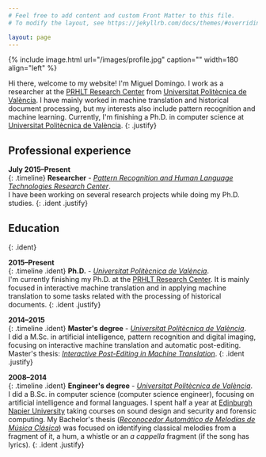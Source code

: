 ```yaml
---
# Feel free to add content and custom Front Matter to this file.
# To modify the layout, see https://jekyllrb.com/docs/themes/#overriding-theme-defaults

layout: page
---
```


{% include image.html url="/images/profile.jpg" caption="" width=180 align="left" %}

Hi there, welcome to my website! I'm Miguel Domingo. I work as a researcher at the [PRHLT Research Center](https://www.prhlt.upv.es) from [Universitat Politècnica de València](http://www.upv.es/). I have mainly worked in machine translation and historical document processing, but my interests also include pattern recognition and machine learning. Currently, I'm finishing a Ph.D. in computer science at [Universitat Politècnica de València](http://www.upv.es/).
{: .justify}

## Professional experience

**July 2015&ndash;Present** <br />
{: .timeline}
**Researcher** - *[Pattern Recognition and Human Language Technologies Research Center](https://www.prhlt.upv.es)*. <br />
I have been working on several research projects while doing my Ph.D. studies.
{: .ident .justify}

## Education
{: .ident}

**2015&ndash;Present** <br />
{: .timeline .ident}
**Ph.D.** - *[Universitat Politècnica de València](http://www.upv.es/)*. <br />
I'm currently finishing my Ph.D. at the [PRHLT Research Center](https://www.prhlt.upv.es). It is mainly focused in interactive machine translation and in applying machine translation to some tasks related with the processing of historical documents.
{: .ident .justify}

**2014&ndash;2015** <br />
{: .timeline .ident}
**Master's degree** - *[Universitat Politècnica de València](http://www.upv.es/)*. <br />
I did a M.Sc. in artificial intelligence, pattern recognition and digital imaging, focusing on interactive machine translation and automatic post-editing. Master's thesis: *[Interactive Post-Editing in Machine Translation](https://riunet.upv.es/handle/10251/64251)*.
{: .ident .justify}

**2008&ndash;2014** <br />
{: .timeline .ident}
**Engineer's degree** - *[Universitat Politècnica de València](http://www.upv.es/)*. <br />
I did a B.Sc. in computer science (computer science engineer), focusing on artificial intelligence and formal languages. I spent half a year at [Edinburgh Napier University](https://www.napier.ac.uk/) taking courses on sound design and security and forensic computing. My Bachelor's thesis (*[Reconocedor Automático de Melodías
de Música Clásica](https://riunet.upv.es/handle/10251/45907)*) was focused on identifying classical melodies from a fragment of it, a hum, a whistle or an *a cappella* fragment (if the song has lyrics).
{: .ident .justify}
